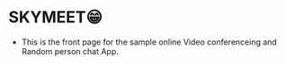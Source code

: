 # SKYMEET:grin:

* This is the front page for the sample online Video conferenceing and Random person chat App.
